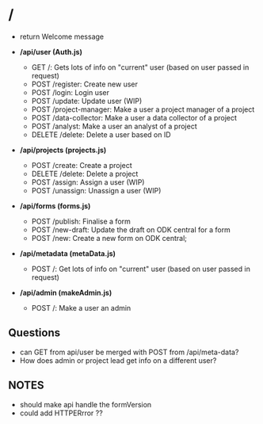 # /
- return Welcome message

- **/api/user (Auth.js)**
  - GET /: Gets lots of info on "current" user (based on user passed in request)
  - POST /register: Create new user
  - POST /login: Login user
  - POST /update: Update user (WIP)
  - POST /project-manager: Make a user a project manager of a project
  - POST /data-collector: Make a user a data collector of a project
  - POST /analyst: Make a user an analyst of a project
  - DELETE /delete: Delete a user based on ID
- **/api/projects (projects.js)**
  - POST /create: Create a project
  - DELETE /delete: Delete a project
  - POST /assign: Assign a user (WIP)
  - POST /unassign: Unassign a user (WIP)
- **/api/forms (forms.js)**
  - POST /publish: Finalise a form
  - POST /new-draft: Update the draft on ODK central for a form
  - POST /new: Create a new form on ODK central;
- **/api/metadata (metaData.js)**
  - POST /: Get lots of info on "current" user (based on user passed in request)
- **/api/admin (makeAdmin.js)**
  - POST /: Make a user an admin


## Questions
- can GET from api/user be merged with POST from /api/meta-data? 
- How does admin or project lead get info on a different user? 

## NOTES

- should make api handle the formVersion
- could add HTTPERrror ?? 